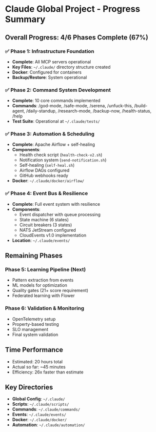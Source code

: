 # Claude Global Project - Progress Summary

## Overall Progress: 4/6 Phases Complete (67%)

### ✅ Phase 1: Infrastructure Foundation
- **Complete**: All MCP servers operational
- **Key Files**: `~/.claude/` directory structure created
- **Docker**: Configured for containers
- **Backup/Restore**: System operational

### ✅ Phase 2: Command System Development  
- **Complete**: 10 core commands implemented
- **Commands**: /god-mode, /safe-mode, /serena, /unfuck-this, /build-agent, /daily-standup, /research-mode, /backup-now, /health-status, /help
- **Test Suite**: Operational at `~/.claude/tests/`

### ✅ Phase 3: Automation & Scheduling
- **Complete**: Apache Airflow + self-healing
- **Components**:
  - Health check script (`health-check-v2.sh`)
  - Notification system (`send-notification.sh`)
  - Self-healing (`self-heal.sh`)
  - Airflow DAGs configured
  - GitHub webhooks ready
- **Docker**: `~/.claude/docker/airflow/`

### ✅ Phase 4: Event Bus & Resilience
- **Complete**: Full event system with resilience
- **Components**:
  - Event dispatcher with queue processing
  - State machine (6 states)
  - Circuit breakers (3 states)
  - NATS JetStream configured
  - CloudEvents v1.0 implementation
- **Location**: `~/.claude/events/`

## Remaining Phases

### Phase 5: Learning Pipeline (Next)
- Pattern extraction from events
- ML models for optimization
- Quality gates (21+ score requirement)
- Federated learning with Flower

### Phase 6: Validation & Monitoring
- OpenTelemetry setup
- Property-based testing
- SLO management
- Final system validation

## Time Performance
- Estimated: 20 hours total
- Actual so far: ~45 minutes
- Efficiency: 26x faster than estimate

## Key Directories
- **Global Config**: `~/.claude/`
- **Scripts**: `~/.claude/scripts/`
- **Commands**: `~/.claude/commands/`
- **Events**: `~/.claude/events/`
- **Docker**: `~/.claude/docker/`
- **Automation**: `~/.claude/automation/`